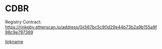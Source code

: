 # CDBR
Registry Contract: https://rinkeby.etherscan.io/address/0x567bc5c90d29e44b73b2a9b155a9f98c9e797389

[linkname](https://youtu.be/1OvWNQ3PqMU)

